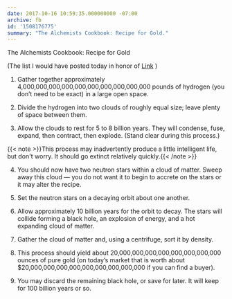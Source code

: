 ```yaml
---
date: 2017-10-16 10:59:35.000000000 -07:00
archive: fb
id: '1508176775'
summary: "The Alchemists Cookbook: Recipe for Gold."
---
```


The Alchemists Cookbook: Recipe for Gold

(The list I would have posted today in honor of [Link](https://www.quantamagazine.org/neutron-star-collision-shakes-space-time-and-lights-up-the-sky-20171016/) )

1. Gather together approximately 4,000,000,000,000,000,000,000,000,000,000 pounds of hydrogen (you don’t need to be exact) in a large open space.

2. Divide the hydrogen into two clouds of roughly equal size; leave plenty of space between them.

3. Allow the clouds to rest for 5 to 8 billion years. They will condense, fuse, expand, then contract, then explode. (Stand clear during this process.)

{{< note >}}This process may inadvertently produce a little intelligent life, but don't worry. It should go extinct relatively quickly.{{< /note >}}

4. You should now have two neutron stars within a cloud of matter. Sweep away this cloud — you do not want it to begin to accrete on the stars or it may alter the recipe.

5. Set the neutron stars on a decaying orbit about one another.

6. Allow approximately 10 billion years for the orbit to decay. The stars will collide forming a black hole, an explosion of energy, and a hot expanding cloud of matter.

7. Gather the cloud of matter and, using a centrifuge, sort it by density.

8. This process should yield about 20,000,000,000,000,000,000,000,000 ounces of pure gold (on today’s market that is worth about $20,000,000,000,000,000,000,000,000,000 if you can find a buyer).

9. You may discard the remaining black hole, or save for later. It will keep for 100 billion years or so.
